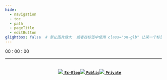 ```yaml
---
hide:
  - navigation
  - toc
  - path
  - pageTitle
  - editButton
glightbox: false  # 禁止图片放大  或者在标签中使用 class="on-glb" 让某一个标签允许放大(off-glb)
---
```


<style>
  .md-typeset h1,
  .md-content__button {
    display: none;
  }
  .md-content__inner{
    padding-top: 0em;
  }
</style>
<link rel="stylesheet" href="/stylesheets/index.css">

<!--    时间    -->
<div class="time">
  <div class="solar-time" id="solarTime"></div>
  <div class="clock-time">
    <span id="hourTime" class="clock-font">00</span>
    <span class="colon">:</span>
    <span id="minuteTime" class="clock-font">00</span>
    <span class="colon">:</span>
    <span id="secondTime" class="clock-font">00</span>
  </div>
</div>

<!--    搜索栏    -->

---

<!--    快捷栏    -->
<div style="display: flex; flex-wrap: wrap; margin-top: 0px; border-radius: 15px; width: 100%; padding: 20px; justify-content: center;">
  <a href="https://www.leeyearn.cn/" target="_blank" class="shortcut">
    <img class="shortcut-icon" src="https://www.leeyearn.cn/static/userAvatar/LeeYearn11729748231056641.jpg"/>
    <code class="shortcut-font"><b>Ex-Blog</b></code>
  </a>
  <a href="/public" target="_blank" class="shortcut">
    <img class="shortcut-icon" src="https://www.leeyearn.cn/static/userAvatar/LeeYearn11729748231056641.jpg"/>
    <code class="shortcut-font"><b>Public</b></code>
  </a>
  <a href="/private" target="_blank" class="shortcut">
    <img class="shortcut-icon" src="https://www.leeyearn.cn/static/userAvatar/LeeYearn11729748231056641.jpg"/>
    <code class="shortcut-font"><b>Private</b></code>
  </a>
</div>

<script>
  // 当前时间
  let hourTime = "00"; // 小时
  let minuteTime = "00"; // 分钟
  let secondTime = "00"; // 秒
  let solarTime = "";
  let weekday = "";

  // 冒号的透明度控制
  let colonOpacity = 1; // 初始透明度为1

  // 获取当前时间
  function updateTime() {
    const now = new Date();
    const year = now.getFullYear();
    const month = now.getMonth() + 1;
    const date = now.getDate();

    solarTime = `${year}年${month}月${date}日`;

    hourTime = now.getHours().toString().padStart(2, "0"); // 获取小时并补零
    minuteTime = now.getMinutes().toString().padStart(2, "0"); // 获取分钟并补零
    secondTime = now.getSeconds().toString().padStart(2, "0"); // 获取秒并补零

    weekday = now.toLocaleString("default", { weekday: "long" });

    // 更新 DOM
    document.getElementById("hourTime").textContent = hourTime;
    document.getElementById("minuteTime").textContent = minuteTime;
    document.getElementById("secondTime").textContent = secondTime;
    document.getElementById("solarTime").textContent = `${solarTime} ${weekday}`;
  }

  // 切换冒号的透明度
  function toggleColonOpacity() {
    colonOpacity = colonOpacity === 1 ? 0 : 1;
    const colons = document.querySelectorAll(".colon");
    colons.forEach((colon) => {
      colon.style.opacity = colonOpacity;
    });
  }

  // 初始化
  updateTime();
  setInterval(updateTime, 1000); // 每秒更新一次时间
  // 每轮呼吸总周期：600ms 呼吸 + 400ms 停顿
  setInterval(() => {
    toggleColonOpacity(); // 切换透明度
    setTimeout(() => {
      toggleColonOpacity(); // 呼吸结束后恢复透明度
    }, 400); // 600毫秒后恢复
  }, 1500); // 每1000毫秒进行一次完整的呼吸周期
</script>
